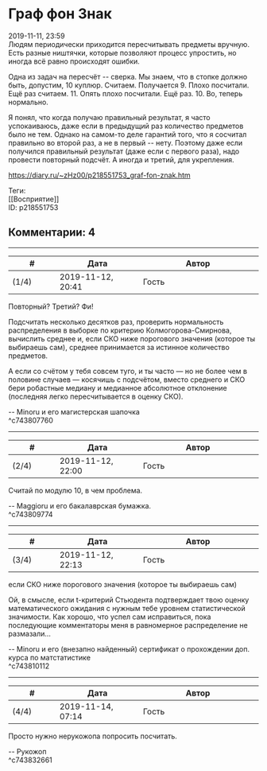 Граф фон Знак
=============

  
2019-11-11, 23:59  
 Людям периодически приходится пересчитывать предметы вручную. Есть разные ништячки, которые позволяют процесс упростить, но иногда всё равно происходят ошибки.   
   
 Одна из задач на пересчёт -- сверка. Мы знаем, что в стопке должно быть, допустим, 10 куплюр. Считаем. Получается 9. Плохо посчитали. Ещё раз считаем. 11. Опять плохо посчитали. Ещё раз. 10. Во, теперь нормально.   
   
 Я понял, что когда получаю правильный результат, я часто успокаиваюсь, даже если в предыдущий раз количество предметов было не тем. Однако на самом-то деле гарантий того, что я сосчитал правильно во второй раз, а не в первый -- нету. Поэтому даже если получился правильный результат (даже если с первого раза), надо провести повторный подсчёт. А иногда и третий, для укрепления.   
  
<https://diary.ru/~zHz00/p218551753_graf-fon-znak.htm>  
  
Теги:  
[[Восприятие]]  
ID: p218551753  


Комментарии: 4
--------------

  


---



|         #         |              Дата              |                     Автор                     |           ID           |
| --- | --- | --- | --- |
| (1/4) | 2019-11-12, 20:41 | Гость | c743807760 |

  
 Повторный? Третий? Фи!   
   
 Подсчитать несколько десятков раз, проверить нормальность распределения в выборке по критерию Колмогорова-Смирнова, вычислить среднее и, если СКО ниже порогового значения (которое ты выбираешь сам), среднее принимается за истинное количество предметов.   
   
 А если со счётом у тебя совсем туго, и ты часто — но не более чем в половине случаев — косячишь с подсчётом, вместо среднего и СКО бери робастные медиану и медианное абсолютное отклонение (последняя легко пересчитывается в оценку СКО).   
   
 -- Minoru и его магистерская шапочка   
 ^c743807760

---



|         #         |              Дата              |                     Автор                     |           ID           |
| --- | --- | --- | --- |
| (2/4) | 2019-11-12, 22:00 | Гость | c743809774 |

  
 Считай по модулю 10, в чем проблема.   
   
 -- Maggioru и его бакалаврская бумажка.   
 ^c743809774

---



|         #         |              Дата              |                     Автор                     |           ID           |
| --- | --- | --- | --- |
| (3/4) | 2019-11-12, 22:13 | Гость | c743810112 |

  
  если СКО ниже порогового значения (которое ты выбираешь сам)    
   
 Ой, в смысле, если t-критерий Стьюдента подтверждает твою оценку математического ожидания с нужным тебе уровнем статистической значимости. Как хорошо, что успел сам исправиться, пока последующие комментаторы меня в равномерное распределение не размазали…   
   
 -- Minoru и его (внезапно найденный) сертификат о прохождении доп. курса по матстатистике   
 ^c743810112

---



|         #         |              Дата              |                     Автор                     |           ID           |
| --- | --- | --- | --- |
| (4/4) | 2019-11-14, 07:14 | Гость | c743832661 |

  
 Просто нужно нерукожопа попросить посчитать.   
   
 -- Рукожоп   
 ^c743832661